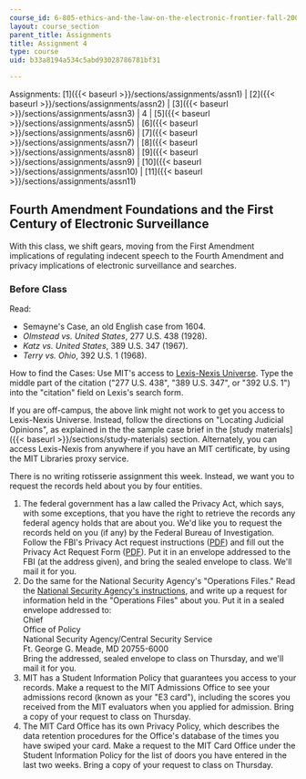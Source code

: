 ```yaml
---
course_id: 6-805-ethics-and-the-law-on-the-electronic-frontier-fall-2005
layout: course_section
parent_title: Assignments
title: Assignment 4
type: course
uid: b33a8194a534c5abd93028786781bf31

---
```


Assignments: [1]({{< baseurl >}}/sections/assignments/assn1) | [2]({{< baseurl >}}/sections/assignments/assn2) | [3]({{< baseurl >}}/sections/assignments/assn3) | 4 | [5]({{< baseurl >}}/sections/assignments/assn5) | [6]({{< baseurl >}}/sections/assignments/assn6) | [7]({{< baseurl >}}/sections/assignments/assn7) | [8]({{< baseurl >}}/sections/assignments/assn8) | [9]({{< baseurl >}}/sections/assignments/assn9) | [10]({{< baseurl >}}/sections/assignments/assn10) | [11]({{< baseurl >}}/sections/assignments/assn11)

Fourth Amendment Foundations and the First Century of Electronic Surveillance
-----------------------------------------------------------------------------

With this class, we shift gears, moving from the First Amendment implications of regulating indecent speech to the Fourth Amendment and privacy implications of electronic surveillance and searches.

### Before Class

Read:

*   Semayne's Case, an old English case from 1604.
*   _Olmstead vs. United States_, 277 U.S. 438 (1928).
*   _Katz vs. United States_, 389 U.S. 347 (1967).
*   _Terry vs. Ohio_, 392 U.S. 1 (1968).

How to find the Cases: Use MIT's access to [Lexis-Nexis Universe](https://web.lexis-nexis.com/universe). Type the middle part of the citation ("277 U.S. 438", "389 U.S. 347", or "392 U.S. 1") into the "citation" field on Lexis's search form.

If you are off-campus, the above link might not work to get you access to Lexis-Nexis Universe. Instead, follow the directions on "Locating Judicial Opinions", as explained in the the sample case brief in the [study materials]({{< baseurl >}}/sections/study-materials) section. Alternately, you can access Lexis-Nexis from anywhere if you have an MIT certificate, by using the MIT Libraries proxy service.  

There is no writing rotisserie assignment this week. Instead, we want you to request the records held about you by four entities.

1.  The federal government has a law called the Privacy Act, which says, with some exceptions, that you have the right to retrieve the records any federal agency holds that are about you. We'd like you to request the records held on you (if any) by the Federal Bureau of Investigation. Follow the FBI's Privacy Act request instructions ([PDF](http://foia.fbi.gov/filelink.html?file=/privacy_instruc.pdf)) and fill out the Privacy Act Request Form ([PDF](http://foia.fbi.gov/filelink.html?file=/privacy_request.pdf)). Put it in an envelope addressed to the FBI (at the address given), and bring the sealed envelope to class. We'll mail it for you.
2.  Do the same for the National Security Agency's "Operations Files." Read the [National Security Agency's instructions](http://www.gwu.edu/~nsarchiv/NSAEBB/NSAEBB23/index2.html), and write up a request for information held in the "Operations Files" about you. Put it in a sealed envelope addressed to:  
    Chief  
    Office of Policy  
    National Security Agency/Central Security Service  
    Ft. George G. Meade, MD 20755-6000  
    Bring the addressed, sealed envelope to class on Thursday, and we'll mail it for you.
3.  MIT has a Student Information Policy that guarantees you access to your records. Make a request to the MIT Admissions Office to see your admissions record (known as your "E3 card"), including the scores you received from the MIT evaluators when you applied for admission. Bring a copy of your request to class on Thursday.
4.  The MIT Card Office has its own Privacy Policy, which describes the data retention procedures for the Office's database of the times you have swiped your card. Make a request to the MIT Card Office under the Student Information Policy for the list of doors you have entered in the last two weeks. Bring a copy of your request to class on Thursday.